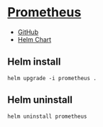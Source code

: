 # [Prometheus](https://prometheus.io)
- [GitHub](https://github.com/prometheus/prometheus)
- [Helm Chart](https://github.com/prometheus-community/helm-charts)

## Helm install
```
helm upgrade -i prometheus . 
```

## Helm uninstall
```
helm uninstall prometheus
``` 

